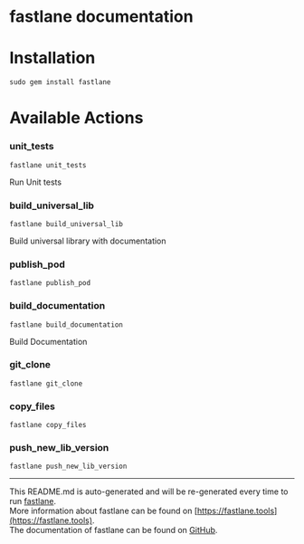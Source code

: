 fastlane documentation
================
# Installation
```
sudo gem install fastlane
```
# Available Actions
### unit_tests
```
fastlane unit_tests
```
Run Unit tests
### build_universal_lib
```
fastlane build_universal_lib
```
Build universal library with documentation
### publish_pod
```
fastlane publish_pod
```

### build_documentation
```
fastlane build_documentation
```
Build Documentation
### git_clone
```
fastlane git_clone
```

### copy_files
```
fastlane copy_files
```

### push_new_lib_version
```
fastlane push_new_lib_version
```


----

This README.md is auto-generated and will be re-generated every time to run [fastlane](https://fastlane.tools).  
More information about fastlane can be found on [https://fastlane.tools](https://fastlane.tools).  
The documentation of fastlane can be found on [GitHub](https://github.com/fastlane/fastlane).